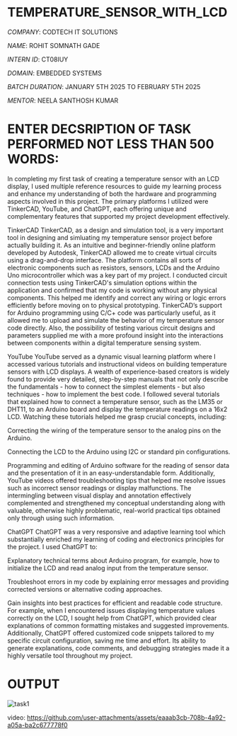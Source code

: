 # TEMPERATURE_SENSOR_WITH_LCD

*COMPANY*: CODTECH IT SOLUTIONS

*NAME*: ROHIT SOMNATH GADE

*INTERN ID*: CT08IUY

*DOMAIN*: EMBEDDED SYSTEMS

*BATCH DURATION*: JANUARY 5TH 2025 TO FEBRUARY 5TH 2025

*MENTOR*: NEELA SANTHOSH KUMAR

# ENTER DECSRIPTION OF TASK PERFORMED NOT LESS THAN 500 WORDS:
  In completing my first task of creating a temperature sensor with an LCD display, I used multiple reference resources to guide my learning process and enhance my understanding of both the hardware and programming aspects involved in this project. The primary platforms I utilized were TinkerCAD, YouTube, and ChatGPT, each offering unique and complementary features that supported my project development effectively.

TinkerCAD
TinkerCAD, as a design and simulation tool, is a very important tool in designing and simluating my temperature sensor project before actually building it. As an intuitive and beginner-friendly online platform developed by Autodesk, TinkerCAD allowed me to create virtual circuits using a drag-and-drop interface. The platform contains all sorts of electronic components such as resistors, sensors, LCDs and the Arduino Uno microcontroller which was a key part of my project. I conducted circuit connection tests using TinkerCAD's simulation options within the application and confirmed that my code is working without any physical components. This helped me identify and correct any wiring or logic errors efficiently before moving on to physical prototyping. TinkerCAD’s support for Arduino programming using C/C+ code was particularly useful, as it allowed me to upload and simulate the behavior of my temperature sensor code directly. Also, the possibility of testing various circuit designs and parameters supplied me with a more profound insight into the interactions between components within a digital temperature sensing system.

YouTube
YouTube served as a dynamic visual learning platform where I accessed various tutorials and instructional videos on building temperature sensors with LCD displays. A wealth of experience-based creators is widely found to provide very detailed, step-by-step manuals that not only describe the fundamentals - how to connect the simplest elements - but also techniques - how to implement the best code. I followed several tutorials that explained how to connect a temperature sensor, such as the LM35 or DHT11, to an Arduino board and display the temperature readings on a 16x2 LCD. Watching these tutorials helped me grasp crucial concepts, including:

Correcting the wiring of the temperature sensor to the analog pins on the Arduino.

Connecting the LCD to the Arduino using I2C or standard pin configurations.

Programming and editing of Arduino software for the reading of sensor data and the presentation of it in an easy-understandable form. Additionally, YouTube videos offered troubleshooting tips that helped me resolve issues such as incorrect sensor readings or display malfunctions. The intermingling between visual display and annotation effectively complemented and strengthened my conceptual understanding along with valuable, otherwise highly problematic, real-world practical tips obtained only through using such information.

ChatGPT
ChatGPT was a very responsive and adaptive learning tool which substantially enriched my learning of coding and electronics principles for the project. I used ChatGPT to:

Explanatory technical terms about Arduino program, for example, how to initialize the LCD and read analog input from the temperature sensor.

Troubleshoot errors in my code by explaining error messages and providing corrected versions or alternative coding approaches.

Gain insights into best practices for efficient and readable code structure. For example, when I encountered issues displaying temperature values correctly on the LCD, I sought help from ChatGPT, which provided clear explanations of common formatting mistakes and suggested improvements. Additionally, ChatGPT offered customized code snippets tailored to my specific circuit configuration, saving me time and effort. Its ability to generate explanations, code comments, and debugging strategies made it a highly versatile tool throughout my project.

# OUTPUT 

![task1](https://github.com/user-attachments/assets/ac67cdb2-c85e-4051-9cc9-fa369c13a455)

video: https://github.com/user-attachments/assets/eaaab3cb-708b-4a92-a05a-ba2c677778f0
